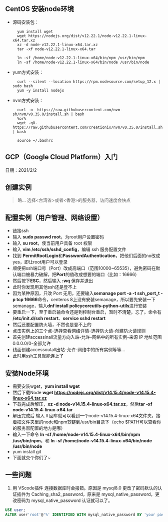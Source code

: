 ## CentOS 安装node环境
- 源码安装包：
  ```
	yum install wget
	wget https://nodejs.org/dist/v12.22.1/node-v12.22.1-linux-x64.tar.xz
	xz -d node-v12.22.1-linux-x64.tar.xz
	tar -xf node-v12.22.1-linux-x64.tar

	ln -sf /home/node-v12.22.1-linux-x64/bin/npm /usr/bin/npm
	ln -sf /home/node-v12.22.1-linux-x64/bin/node /usr/bin/node
  ```
- yum方式安装：
  ```
	curl --silent --location https://rpm.nodesource.com/setup_12.x | sudo bash
	yum -y install nodejs
  ```
- nvm方式安装：
  ```
	curl -o- https://raw.githubusercontent.com/nvm-sh/nvm/v0.35.0/install.sh | bash
	%or%
	wget -qO- https://raw.githubusercontent.com/creationix/nvm/v0.35.0/install.sh | bash
	
	source ~/.bashrc
  ```

## GCP（Google Cloud Platform）入门
日期：2021/2/2

## 创建实例
> 略...
> 选择<台湾省>或者<香港>的服务器，访问速度会快点

## 配置实例（用户管理、网络设置）

- 链接ssh
- 输入 **sudo passwd root**，为root用户设置密码
- 输入 **su root**，使当前用户具备 root 权限
- 输入 **vim /etc/ssh/sshd_config**，编辑 ssh 服务配置文件
- 找到 **PermitRootLogin**和**PasswordAuthentication**，把他们后面的no改成yes，即让root用户可以登录
- 顺便把ssh端口号（Port）改成高端口（范围10000~65535），避免密码在默认端口被暴力破解，把**Port**的值改成想要的端口（比如：16666）
- 然后按下**ESC**，然后输入 **:wq** 保存并退出
- 此时你发现用其他ssh还是登不上
- 因为某种原因，只改 Port 无用，还要输入**semanage port -a -t ssh_port_t -p tcp 16666**命令，centeros 8上没有安装semanage，所以要先安装一下semanage，输入**dnf install policycoreutils-python-utils**进行安装
- 要重启一下，至于重启输命令还是到控制台重启，暂时不清楚，忘了。命令有 **/etc/init.d/ssh restart**、**service sshd restart**
- 然后还要配置防火墙，不然也是登不上的
- 点击实例上的三个点-选择查看网络详情-选择防火请-创建防火请规则
- 首先创建accessinall流量方向入站-允许-网络中的所有实例-来源 IP 地址范围 0.0.0.0/0-全部允许
- 线面创建accessoutall出站-允许-网络中的所有实例等等...
- 此时用ssh工具就能连上了

## 安装Node环境

- 需要安装wget，**yum install wget**
- 然后下载Node **wget https://nodejs.org/dist/v14.15.4/node-v14.15.4-linux-x64.tar.xz**
- 下载完成后解压，**xz -d node-v14.15.4-linux-x64.tar.xz**，然后**tar -xf node-v14.15.4-linux-x64.tar**
- 解压完成后 输入 ll 回车就可以看到一个node-v14.15.4-linux-x64文件夹，接着把文件夹里的node和npm软链到/usr/bin目录下（echo $PATH可以查看你的服务器配置的地方是哪）
- 输入一下命令 **ln -sf /home/node-v14.15.4-linux-x64/bin/npm /usr/bin/npm**，和 **ln -sf /home/node-v14.15.4-linux-x64/bin/node /usr/bin/node**
- yum install git
- 下面就交个你们了~

## 一些问题
1. 用 VScode插件 连接数据库时会报错。原因是 mysql8.0 更改了密码默认的认证插件为 Caching_sha2_password，原来是 mysql_native_password，更改密码为 mysql_native_password 认证就可以了。
```sql
USE user;
ALTER user'root'@'%' IDENTIFIED WITH mysql_native_password BY 'your password';
```